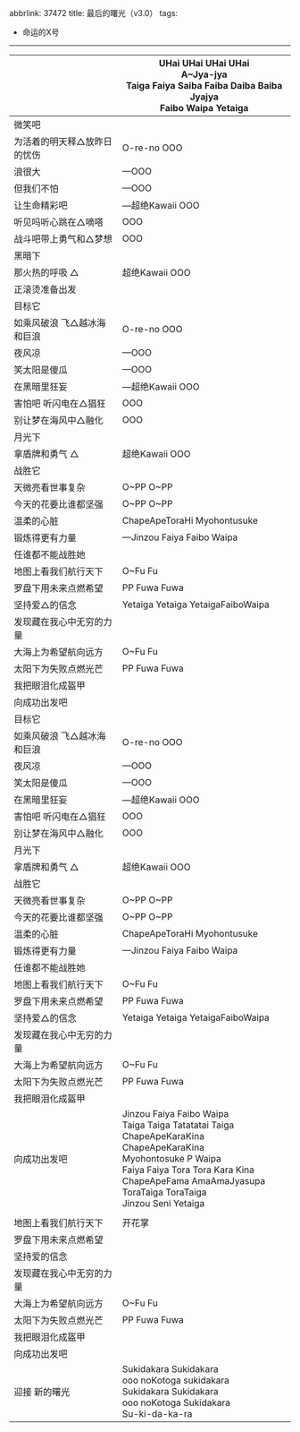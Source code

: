 abbrlink: 37472
title: 最后的曙光（v3.0）
tags:
  - 命运的X号
---
|      |UHai UHai UHai UHai<br>A~Jya-jya<br>Taiga Faiya Saiba Faiba Daiba Baiba Jyajya<br>Faibo Waipa Yetaiga|
|--|--|
|微笑吧|      |
|为活着的明天释△放昨日的忧伤|O-re-no OOO|
|浪很大|—OOO |
|但我们不怕|—OOO|
|让生命精彩吧|—超绝Kawaii OOO|
|听见吗听心跳在△嘀嗒|OOO|
|战斗吧带上勇气和△梦想|OOO|
|黑暗下|      |
|那火热的呼吸 △|超绝Kawaii OOO|
|正滚烫准备出发|      |
|目标它|      |
|如乘风破浪 飞△越冰海和巨浪|O-re-no OOO|
|夜风凉|—OOO |
|笑太阳是傻瓜|—OOO|
|在黑暗里狂妄|—超绝Kawaii OOO|
|害怕吧 听闪电在△猖狂|OOO|
|别让梦在海风中△融化|OOO|
|月光下|      |
|拿盾牌和勇气 △|超绝Kawaii OOO|
|战胜它|      |
|天微亮看世事复杂|O~PP O~PP|
|今天的花要比谁都坚强|O~PP O~PP|
|温柔的心脏|ChapeApeToraHi Myohontusuke|
|锻炼得更有力量|—Jinzou Faiya Faibo Waipa|
|任谁都不能战胜她|      |
|地图上看我们航行天下|O~Fu Fu|
|罗盘下用未来点燃希望|PP Fuwa Fuwa|
|坚持爱△的信念|Yetaiga Yetaiga YetaigaFaiboWaipa|
|发现藏在我心中无穷的力量|      |
|大海上为希望航向远方|O~Fu Fu|
|太阳下为失败点燃光芒|PP Fuwa Fuwa|
|我把眼泪化成盔甲|      |
|向成功出发吧|      |
|目标它|      |
|如乘风破浪 飞△越冰海和巨浪|O-re-no OOO|
|夜风凉|—OOO |
|笑太阳是傻瓜|—OOO|
|在黑暗里狂妄|—超绝Kawaii OOO|
|害怕吧 听闪电在△猖狂|OOO|
|别让梦在海风中△融化|OOO|
|月光下|      |
|拿盾牌和勇气 △|超绝Kawaii OOO|
|战胜它|      |
|天微亮看世事复杂|O~PP O~PP|
|今天的花要比谁都坚强|O~PP O~PP|
|温柔的心脏|ChapeApeToraHi Myohontusuke|
|锻炼得更有力量|—Jinzou Faiya Faibo Waipa|
|任谁都不能战胜她|      |
|地图上看我们航行天下|O~Fu Fu|
|罗盘下用未来点燃希望|PP Fuwa Fuwa|
|坚持爱△的信念|Yetaiga Yetaiga YetaigaFaiboWaipa|
|发现藏在我心中无穷的力量|      |
|大海上为希望航向远方|O~Fu Fu|
|太阳下为失败点燃光芒|PP Fuwa Fuwa|
|我把眼泪化成盔甲|      |
|向成功出发吧|Jinzou Faiya Faibo Waipa<br>Taiga Taiga Tatatatai Taiga<br>ChapeApeKaraKina ChapeApeKaraKina<br>Myohontosuke P Waipa<br>Faiya Faiya Tora Tora Kara Kina<br>ChapeApeFama AmaAmaJyasupa<br>ToraTaiga ToraTaiga<br>Jinzou Seni Yetaiga|
|      |      |
|地图上看我们航行天下|开花掌|
|罗盘下用未来点燃希望|      |
|坚持爱的信念|      |
|发现藏在我心中无穷的力量|      |
|大海上为希望航向远方|O~Fu Fu|
|太阳下为失败点燃光芒|PP Fuwa Fuwa|
|我把眼泪化成盔甲|      |
|向成功出发吧|      |
|迎接 新的曙光|Sukidakara Sukidakara<br>ooo noKotoga sukidakara<br>Sukidakara Sukidakara<br>ooo noKotoga Sukidakara<br>Su-ki-da-ka-ra|